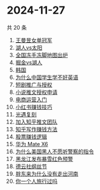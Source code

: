 # 2024-11-27

共 20 条

<!-- BEGIN ZHIHUSEARCH -->
<!-- 最后更新时间 Wed Nov 27 2024 19:03:53 GMT+0800 (China Standard Time) -->
1. [王曼昱女单冠军](https://www.zhihu.com/search?q=王曼昱女单冠军)
1. [湖人vs太阳](https://www.zhihu.com/search?q=湖人vs太阳)
1. [全国冻手冻脚地图出炉](https://www.zhihu.com/search?q=全国冻手冻脚地图出炉)
1. [掘金vs湖人](https://www.zhihu.com/search?q=掘金vs湖人)
1. [韩国](https://www.zhihu.com/search?q=韩国)
1. [为什么中国学生学不好英语](https://www.zhihu.com/search?q=为什么中国学生学不好英语)
1. [短剧推广与授权](https://www.zhihu.com/search?q=短剧推广与授权)
1. [小说推文授权申请](https://www.zhihu.com/search?q=小说推文授权申请)
1. [电商运营入门](https://www.zhihu.com/search?q=电商运营入门)
1. [小红书赚钱技巧](https://www.zhihu.com/search?q=小红书赚钱技巧)
1. [光遇复刻](https://www.zhihu.com/search?q=光遇复刻)
1. [加入知乎推文团队](https://www.zhihu.com/search?q=加入知乎推文团队)
1. [知乎写作赚钱方法](https://www.zhihu.com/search?q=知乎写作赚钱方法)
1. [股票赚钱逻辑](https://www.zhihu.com/search?q=股票赚钱逻辑)
1. [华为 Mate X6](https://www.zhihu.com/search?q=华为%20Mate%20X6)
1. [为什么美国黑人不愿听警察的指令](https://www.zhihu.com/search?q=为什么美国黑人不愿听警察的指令)
1. [黑龙江发布暴雪红色预警](https://www.zhihu.com/search?q=黑龙江发布暴雪红色预警)
1. [德云社纲丝节](https://www.zhihu.com/search?q=德云社纲丝节)
1. [胖东来为什么没有走出河南](https://www.zhihu.com/search?q=胖东来为什么没有走出河南)
1. [你一个人旅行过吗](https://www.zhihu.com/search?q=你一个人旅行过吗)
<!-- END ZHIHUSEARCH -->
